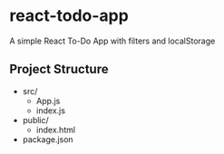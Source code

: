 # react-todo-app
A simple React To-Do App with filters and localStorage
## Project Structure
- src/
  - App.js
  - index.js
- public/
  - index.html
- package.json
